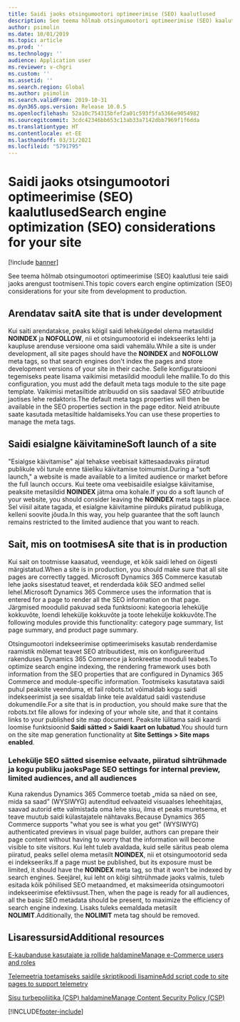 ```yaml
---
title: Saidi jaoks otsingumootori optimeerimise (SEO) kaalutlused
description: See teema hõlmab otsingumootori optimeerimise (SEO) kaalutlusi teie saidi jaoks arengust tootmiseni.
author: psimolin
ms.date: 10/01/2019
ms.topic: article
ms.prod: ''
ms.technology: ''
audience: Application user
ms.reviewer: v-chgri
ms.custom: ''
ms.assetid: ''
ms.search.region: Global
ms.author: psimolin
ms.search.validFrom: 2019-10-31
ms.dyn365.ops.version: Release 10.0.5
ms.openlocfilehash: 52a10c754315bfef2a01c593f5fa5366e9054982
ms.sourcegitcommit: 3cdc42346bb653c13ab33a7142dbb7969f1f6dda
ms.translationtype: HT
ms.contentlocale: et-EE
ms.lasthandoff: 03/31/2021
ms.locfileid: "5791795"
---
```

# <a name="search-engine-optimization-seo-considerations-for-your-site"></a><span data-ttu-id="059fc-103">Saidi jaoks otsingumootori optimeerimise (SEO) kaalutlused</span><span class="sxs-lookup"><span data-stu-id="059fc-103">Search engine optimization (SEO) considerations for your site</span></span>


[!include [banner](includes/banner.md)]

<span data-ttu-id="059fc-104">See teema hõlmab otsingumootori optimeerimise (SEO) kaalutlusi teie saidi jaoks arengust tootmiseni.</span><span class="sxs-lookup"><span data-stu-id="059fc-104">This topic covers earch engine optimization (SEO) considerations for your site from development to production.</span></span>

## <a name="a-site-that-is-under-development"></a><span data-ttu-id="059fc-105">Arendatav sait</span><span class="sxs-lookup"><span data-stu-id="059fc-105">A site that is under development</span></span>

<span data-ttu-id="059fc-106">Kui saiti arendatakse, peaks kõigil saidi lehekülgedel olema metasildid **NOINDEX** ja **NOFOLLOW**, nii et otsingumootorid ei indekseeriks lehti ja kaupluse arenduse versioone oma saidi vahemälu.</span><span class="sxs-lookup"><span data-stu-id="059fc-106">While a site is under development, all site pages should have the **NOINDEX** and **NOFOLLOW** meta tags, so that search engines don't index the pages and store development versions of your site in their cache.</span></span> <span data-ttu-id="059fc-107">Selle konfiguratsiooni tegemiseks peate lisama vaikimisi metasildid mooduli lehe mallile.</span><span class="sxs-lookup"><span data-stu-id="059fc-107">To do this configuration, you must add the default meta tags module to the site page template.</span></span> <span data-ttu-id="059fc-108">Vaikimisi metasiltide atribuudid on siis saadaval SEO atribuutide jaotises lehe redaktoris.</span><span class="sxs-lookup"><span data-stu-id="059fc-108">The default meta tags properties will then be available in the SEO properties section in the page editor.</span></span> <span data-ttu-id="059fc-109">Neid atribuute saate kasutada metasiltide haldamiseks.</span><span class="sxs-lookup"><span data-stu-id="059fc-109">You can use these properties to manage the meta tags.</span></span>

## <a name="soft-launch-of-a-site"></a><span data-ttu-id="059fc-110">Saidi esialgne käivitamine</span><span class="sxs-lookup"><span data-stu-id="059fc-110">Soft launch of a site</span></span>

<span data-ttu-id="059fc-111">"Esialgse käivitamise" ajal tehakse veebisait kättesaadavaks piiratud publikule või turule enne täieliku käivitamise toimumist.</span><span class="sxs-lookup"><span data-stu-id="059fc-111">During a "soft launch," a website is made available to a limited audience or market before the full launch occurs.</span></span> <span data-ttu-id="059fc-112">Kui teete oma veebisaidile esialgse käivitamise, peaksite metasildid **NOINDEX** jätma oma kohale.</span><span class="sxs-lookup"><span data-stu-id="059fc-112">If you do a soft launch of your website, you should consider leaving the **NOINDEX** meta tags in place.</span></span> <span data-ttu-id="059fc-113">Sel viisil aitate tagada, et esialgne käivitamine piirduks piiratud publikuga, kelleni soovite jõuda.</span><span class="sxs-lookup"><span data-stu-id="059fc-113">In this way, you help guarantee that the soft launch remains restricted to the limited audience that you want to reach.</span></span>

## <a name="a-site-that-is-in-production"></a><span data-ttu-id="059fc-114">Sait, mis on tootmises</span><span class="sxs-lookup"><span data-stu-id="059fc-114">A site that is in production</span></span>

<span data-ttu-id="059fc-115">Kui sait on tootmisse kaasatud, veenduge, et kõik saidi lehed on õigesti märgistatud.</span><span class="sxs-lookup"><span data-stu-id="059fc-115">When a site is in production, you should make sure that all site pages are correctly tagged.</span></span> <span data-ttu-id="059fc-116">Microsoft Dynamics 365 Commerce kasutab lehe jaoks sisestatud teavet, et renderdada kõik SEO andmed sellel lehel.</span><span class="sxs-lookup"><span data-stu-id="059fc-116">Microsoft Dynamics 365 Commerce uses the information that is entered for a page to render all the SEO information on that page.</span></span> <span data-ttu-id="059fc-117">Järgmised moodulid pakuvad seda funktsiooni: kategooria lehekülje kokkuvõte, loendi lehekülje kokkuvõte ja toote lehekülje kokkuvõte.</span><span class="sxs-lookup"><span data-stu-id="059fc-117">The following modules provide this functionality: category page summary, list page summary, and product page summary.</span></span>

<span data-ttu-id="059fc-118">Otsingumootori indekseerimise optimeerimiseks kasutab renderdamise raamistik mõlemat teavet SEO atribuutidest, mis on konfigureeritud rakenduses Dynamics 365 Commerce ja konkreetse mooduli teabes.</span><span class="sxs-lookup"><span data-stu-id="059fc-118">To optimize search engine indexing, the rendering framework uses both information from the SEO properties that are configured in Dynamics 365 Commerce and module-specific information.</span></span> <span data-ttu-id="059fc-119">Tootmiseks kasutatava saidi puhul peaksite veenduma, et fail robots.txt võimaldab kogu saidi indekseerimist ja see sisaldab linke teie avaldatud saidi vastenduse dokumendile.</span><span class="sxs-lookup"><span data-stu-id="059fc-119">For a site that is in production, you should make sure that the robots.txt file allows for indexing of your whole site, and that it contains links to your published site map document.</span></span> <span data-ttu-id="059fc-120">Peaksite lülitama saidi kaardi loomise funktsioonid **Saidi sätted \> Saidi kaart on lubatud**.</span><span class="sxs-lookup"><span data-stu-id="059fc-120">You should turn on the site map generation functionality at **Site Settings \> Site maps enabled**.</span></span>

### <a name="page-seo-settings-for-internal-preview-limited-audiences-and-all-audiences"></a><span data-ttu-id="059fc-121">Lehekülje SEO sätted sisemise eelvaate, piiratud sihtrühmade ja kogu publiku jaoks</span><span class="sxs-lookup"><span data-stu-id="059fc-121">Page SEO settings for internal preview, limited audiences, and all audiences</span></span>

<span data-ttu-id="059fc-122">Kuna rakendus Dynamics 365 Commerce toetab „mida sa näed on see, mida sa saad” (WYSIWYG) autenditud eelvaateid visuaalses leheehitajas, saavad autorid ette valmistada oma lehe sisu, ilma et peaks muretsema, et teave muutub saidi külastajatele nähtavaks.</span><span class="sxs-lookup"><span data-stu-id="059fc-122">Because Dynamics 365 Commerce supports "what you see is what you get" (WYSIWYG) authenticated previews in visual page builder, authors can prepare their page content without having to worry that the information will become visible to site visitors.</span></span> <span data-ttu-id="059fc-123">Kui leht tuleb avaldada, kuid selle säritus peab olema piiratud, peaks sellel olema metasilt **NOINDEX**, nii et otsingumootorid seda ei indekseeriks.</span><span class="sxs-lookup"><span data-stu-id="059fc-123">If a page must be published, but its exposure must be limited, it should have the **NOINDEX** meta tag, so that it won't be indexed by search engines.</span></span> <span data-ttu-id="059fc-124">Seejärel, kui leht on kõigi sihtrühmade jaoks valmis, tuleb esitada kõik põhilised SEO metaandmed, et maksimeerida otsingumootori indekseerimise efektiivsust.</span><span class="sxs-lookup"><span data-stu-id="059fc-124">Then, when the page is ready for all audiences, all the basic SEO metadata should be present, to maximize the efficiency of search engine indexing.</span></span> <span data-ttu-id="059fc-125">Lisaks tuleks eemaldada metasilt **NOLIMIT**.</span><span class="sxs-lookup"><span data-stu-id="059fc-125">Additionally, the **NOLIMIT** meta tag should be removed.</span></span>

## <a name="additional-resources"></a><span data-ttu-id="059fc-126">Lisaressursid</span><span class="sxs-lookup"><span data-stu-id="059fc-126">Additional resources</span></span>

[<span data-ttu-id="059fc-127">E-kaubanduse kasutajate ja rollide haldamine</span><span class="sxs-lookup"><span data-stu-id="059fc-127">Manage e-Commerce users and roles</span></span>](manage-ecommerce-users-roles.md)

[<span data-ttu-id="059fc-128">Telemeetria toetamiseks saidile skriptikoodi lisamine</span><span class="sxs-lookup"><span data-stu-id="059fc-128">Add script code to site pages to support telemetry</span></span>](add-telemetry.md)

[<span data-ttu-id="059fc-129">Sisu turbepoliitika (CSP) haldamine</span><span class="sxs-lookup"><span data-stu-id="059fc-129">Manage Content Security Policy (CSP)</span></span>](manage-csp.md)


[!INCLUDE[footer-include](../includes/footer-banner.md)]
